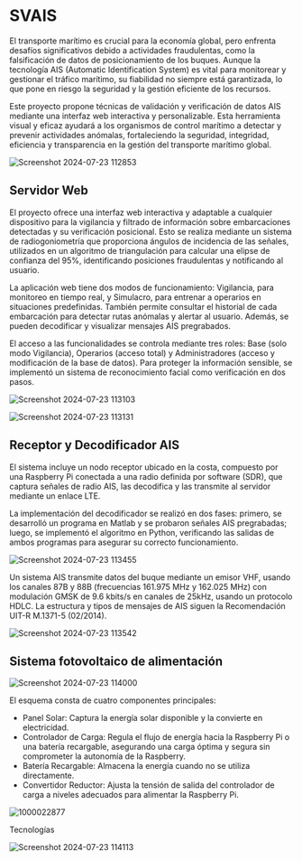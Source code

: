 # SVAIS


El transporte marítimo es crucial para la economía global, pero enfrenta desafíos significativos debido a actividades fraudulentas, como la falsificación de datos de posicionamiento de los buques. Aunque la tecnología AIS (Automatic Identification System) es vital para monitorear y gestionar el tráfico marítimo, su fiabilidad no siempre está garantizada, lo que pone en riesgo la seguridad y la gestión eficiente de los recursos.

Este proyecto propone técnicas de validación y verificación de datos AIS mediante una interfaz web interactiva y personalizable. Esta herramienta visual y eficaz ayudará a los organismos de control marítimo a detectar y prevenir actividades anómalas, fortaleciendo la seguridad, integridad, eficiencia y transparencia en la gestión del transporte marítimo global.

![Screenshot 2024-07-23 112853](https://github.com/user-attachments/assets/cfaba239-1e37-4cef-8763-3dcd5c6ac478)

## Servidor Web

El proyecto ofrece una interfaz web interactiva y adaptable a cualquier dispositivo para la vigilancia y filtrado de información sobre embarcaciones detectadas y su verificación posicional. Esto se realiza mediante un sistema de radiogoniometría que proporciona ángulos de incidencia de las señales, utilizados en un algoritmo de triangulación para calcular una elipse de confianza del 95%, identificando posiciones fraudulentas y notificando al usuario.

La aplicación web tiene dos modos de funcionamiento: Vigilancia, para monitoreo en tiempo real, y Simulacro, para entrenar a operarios en situaciones predefinidas. También permite consultar el historial de cada embarcación para detectar rutas anómalas y alertar al usuario. Además, se pueden decodificar y visualizar mensajes AIS pregrabados.

El acceso a las funcionalidades se controla mediante tres roles: Base (solo modo Vigilancia), Operarios (acceso total) y Administradores (acceso y modificación de la base de datos). Para proteger la información sensible, se implementó un sistema de reconocimiento facial como verificación en dos pasos.

![Screenshot 2024-07-23 113103](https://github.com/user-attachments/assets/6f370a3d-7080-4202-bf78-8b2755dafef0)

![Screenshot 2024-07-23 113131](https://github.com/user-attachments/assets/84ef45c2-2e17-4aea-8ebb-870adc8163bf)

## Receptor y Decodificador AIS

El sistema incluye un nodo receptor ubicado en la costa, compuesto por una Raspberry Pi conectada a una radio definida por software (SDR), que captura señales de radio AIS, las decodifica y las transmite al servidor mediante un enlace LTE.

La implementación del decodificador se realizó en dos fases: primero, se desarrolló un programa en Matlab y se probaron señales AIS pregrabadas; luego, se implementó el algoritmo en Python, verificando las salidas de ambos programas para asegurar su correcto funcionamiento.

![Screenshot 2024-07-23 113455](https://github.com/user-attachments/assets/3c21f029-2b84-4c31-94ca-cd23779ec325)


Un sistema AIS transmite datos del buque mediante un emisor VHF, usando los canales 87B y 88B (frecuencias 161.975 MHz y 162.025 MHz) con modulación GMSK de 9.6 kbits/s en canales de 25kHz, usando un protocolo HDLC. La estructura y tipos de mensajes de AIS siguen la Recomendación UIT-R M.1371-5 (02/2014).

![Screenshot 2024-07-23 113542](https://github.com/user-attachments/assets/6c795e29-1dd6-4f24-b980-dae1ca5aa9ec)

## Sistema fotovoltaico de alimentación

![Screenshot 2024-07-23 114000](https://github.com/user-attachments/assets/5234c594-bf43-47fe-8456-42bff88d7c4c)


El esquema consta de cuatro componentes principales:

- Panel Solar: Captura la energía solar disponible y la convierte en electricidad.
- Controlador de Carga: Regula el flujo de energía hacia la Raspberry Pi o una batería recargable, asegurando una carga óptima y segura sin comprometer la autonomía de la Raspberry.
- Batería Recargable: Almacena la energía cuando no se utiliza directamente.
- Convertidor Reductor: Ajusta la tensión de salida del controlador de carga a niveles adecuados para alimentar la Raspberry Pi.

![1000022877](https://github.com/user-attachments/assets/586d95e0-c5e9-4451-b95f-b4001f84520b)

Tecnologías

![Screenshot 2024-07-23 114113](https://github.com/user-attachments/assets/6096bb5f-ea02-41ca-a8c7-a6a3b40ecb73)
